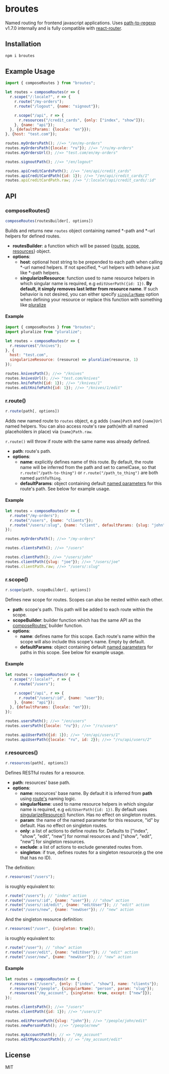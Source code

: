 # broutes
Named routing for frontend javascript applications. Uses [path-to-regexp](https://github.com/pillarjs/path-to-regexp) v1.7.0 internally and is fully compatible with [react-router](https://github.com/ReactTraining/react-router/).

## Installation
```cmd
npm i broutes
```

## Example Usage
```js
import { composeRoutes } from "broutes";

let routes = composeRoutes(r => {
  r.scope("/:locale?", r => {
    r.route("/my-orders");
    r.route("/logout", {name: "signout"});

    r.scope("/api", r => {
      r.resources("/credit_cards", {only: ["index", "show"]});
    }, {name: "api"});
  }, {defaultParams: {locale: "en"}});
}, {host: "test.com"});

routes.myOrdersPath(); //=> "/en/my-orders"
routes.myOrdersPath({locale: "ru"}); //=> "/ru/my-orders"
routes.myOrdersUrl(); //=> "test.com/en/my-orders"

routes.signoutPath(); //=> "/en/logout"

routes.apiCreditCardsPath(); //=> "/en/api/credit_cards"
routes.apiCreditCardPath({id: 1}); //=> "/en/api/credit_cards/1"
routes.apiCreditCardPath.raw; //=> "/:locale?/api/credit_cards/:id"
```

## API

### composeRoutes()
```js 
composeRoutes(routesBuilder[, options])
```
Builds and returns new `routes` object containing named \*-path and \*-url helpers for defined routes.

* **routesBuilder**: a function which will be passed {[route](#rroute), [scope](#rscope), [resources](#rresources)} object.
* **options**:
  * **host**: optional host string to be prepended to each path when calling \*-url named helpers. If not specified, \*-url helpers with behave just like \*-path helpers.
  * **singularizeResource**: function used to name resource helpers in which singular name is required, e.g `editUserPath({id: 1})`. **By default, it simply removes last letter from resource name**. If such behavior is not desired, you can either specify [`singularName`](#rresources) option when defining your resource or replace this function with something like [pluralize](https://github.com/blakeembrey/pluralize)

#### Example
```js
import { composeRoutes } from "broutes";
import pluralize from "pluralize";

let routes = composeRoutes(r => {
  r.resources("/knives");
}, {
  host: "test.com",
  singularizeResource: (resource) => pluralize(resource, 1)
});

routes.knivesPath(); //=> "/knives"
routes.knivesUrl(); //=> "test.com/knives"
routes.knifePath({id: 1}); //=> "/knives/1"
routes.editKnifePath({id: 1}); //=> "/knives/1/edit"
```

### r.route()
```js
r.route(path[, options])
```
Adds new named route to `routes` object, e.g adds `{name}Path` and `{name}Url` named helpers. You can also access route's raw path(with all named placeholders in place) via `{name}Path.raw`.

`r.route()` will throw if route with the same name was already defined.

* **path**: route's path.
* **options**:
  * **name**: explicitly defines name of this route. By default, the route name will be inferred from the path and set to camelCase, so that `r.route("/path-to-thing")` or `r.route("/path_to_thing")` are both named `pathToThing`.
  * **defaultParams**: object containing default [named parameters](https://github.com/pillarjs/path-to-regexp#named-parameters) for this route's path. See below for example usage.

#### Example
```js
let routes = composeRoutes(r => {
  r.route("/my-orders");
  r.route("/users", {name: "clients"});
  r.route("/users/:slug", {name: "client", defaultParams: {slug: "john"}});
});

routes.myOrdersPath(); //=> "/my-orders"

routes.clientsPath(); //=> "/users"

routes.clientPath(); //=> "/users/john"
routes.clientPath({slug: "joe"}); //=> "/users/joe"
routes.clientPath.raw; //=> "/users/:slug"
```
### r.scope()
```js
r.scope(path, scopeBuilder[, options])
```
Defines new scope for routes. Scopes can also be nested within each other.

* **path**: scope's path. This path will be added to each route within the scope.
* **scopeBuilder**: builder function which has the same API as the [composeRoutes'](#composeRoutes) builder function.
* **options**:
  * **name**: defines name for this scope. Each route's name within the scope will also include this scope's name. Empty by default.
  * **defaultParams**: object containing default [named parameters](https://github.com/pillarjs/path-to-regexp#named-parameters) for paths in this scope. See below for example usage.

#### Example
```js
let routes = composeRoutes(r => {
  r.scope("/:locale?", r => {
    r.route("/users");

    r.scope("/api", r => {
      r.route("/users/:id", {name: "user"});
    }, {name: "api"});
  }, {defaultParams: {locale: "en"}});
});

routes.usersPath(); //=> "/en/users"
routes.usersPath({locale: "ru"}); //=> "/ru/users"

routes.apiUserPath({id: 1}); //=> "/en/api/users/1"
routes.apiUserPath({locale: "ru", id: 2}); //=> "/ru/api/users/2"
```

### r.resources()
```js
r.resources(path[, options])
```
Defines RESTful routes for a resource. 

* **path**: resources' base path.
* **options**:
  * **name**: resources' base name. By default it is inferred from **path** using [route's](#rroute) naming logic.
  * **singularName**: used to name resource helpers in which singular name is required, e.g `editUserPath({id: 1})`. By default uses [singularizeResource()](#composeRoutes) function. Has no effect on singleton routes.
  * **param**: the name of the named parameter for this resource, "id" by default. Has no effect on singleton routes.
  * **only**: a list of actions to define routes for. Defaults to ["index", "show", "edit", "new"] for normal resources and ["show", "edit", "new"] for singleton resources.
  * **exclude**: a list of actions to exclude generated routes from. 
  * **singleton**: if true, defines routes for a singleton resource(e.g the one that has no ID).

The definition:
```js
r.resources("/users");
```
is roughly equivalent to:
```js
r.route("/users"); // "index" action
r.route("/users/:id", {name: "user"}); // "show" action
r.route("/users/:id/edit", {name: "editUser"}); // "edit" action
r.route("/users/new", {name: "newUser"}); // "new" action
```

And the singleton resource definition:
```js
r.resources("/user", {singleton: true});
```
is roughly equivalent to:
```js
r.route("/user"); // "show" action
r.route("/user/edit", {name: "editUser"}); // "edit" action
r.route("/user/new", {name: "newUser"}); // "new" action
```

#### Example

```js
let routes = composeRoutes(r => {
  r.resources("/users", {only: ["index", "show"], name: "clients"});
  r.resources("/people", {singularName: "person", param: "slug"});
  r.resources("/my_account", {singleton: true, except: ["new"]});
});

routes.clientsPath(); //=> "/users"
routes.clientPath({id: 1}); //=> "/users/1"

routes.editPersonPath({slug: "john"}); //=> "/people/john/edit"
routes.newPersonPath(); //=> "/people/new"

routes.myAccountPath(); // => "/my_account"
routes.editMyAccountPath(); // => "/my_account/edit"
```

## License
MIT